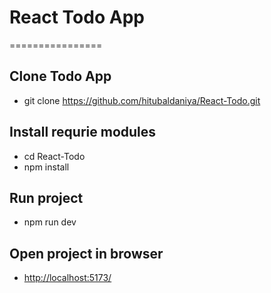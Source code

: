 # React Todo App

================

## Clone Todo App

- git clone https://github.com/hitubaldaniya/React-Todo.git

## Install requrie modules

- cd React-Todo
- npm install

## Run project

- npm run dev

## Open project in browser

- [http://localhost:5173/](http://localhost:5173/)
